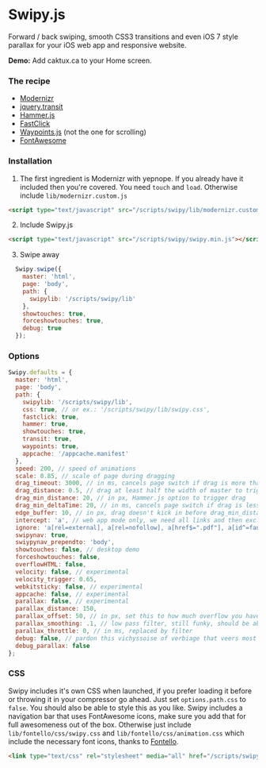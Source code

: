 Swipy.js
========

Forward / back swiping, smooth CSS3 transitions and even iOS 7 style parallax for your iOS web app and responsive website.

**Demo:** Add caktux.ca to your Home screen.

### The recipe ###

* [Modernizr](http://modernizr.com/download/#-applicationcache-inputtypes-touch-shiv-mq-cssclasses-teststyles-prefixes-load)
* [jquery.transit](http://ricostacruz.com/jquery.transit/)
* [Hammer.js](https://github.com/EightMedia/hammer.js)
* [FastClick](https://github.com/ftlabs/fastclick)
* [Waypoints.js](https://github.com/Skookum/waypoints) (not the one for scrolling)
* [FontAwesome](http://fortawesome.github.io/Font-Awesome/)


### Installation ###

1. The first ingredient is Modernizr with yepnope. If you already have it included then you're covered. You need `touch` and `load`. Otherwise include `lib/modernizr.custom.js`

  ```html
  <script type="text/javascript" src="/scripts/swipy/lib/modernizr.custom.js"></script>
  ```

2. Include Swipy.js

  ```html
  <script type="text/javascript" src="/scripts/swipy/swipy.min.js"></script>
  ```

3. Swipe away

  ```javascript
    Swipy.swipe({
      master: 'html',
      page: 'body',
      path: {
        swipylib: '/scripts/swipy/lib'
      },
      showtouches: true,
      forceshowtouches: true,
      debug: true
    });
  ```


### Options ###
```javascript
Swipy.defaults = {
  master: 'html',
  page: 'body',
  path: {
    swipylib: '/scripts/swipy/lib',
    css: true, // or ex.: '/scripts/swipy/lib/swipy.css',
    fastclick: true,
    hammer: true,
    showtouches: true,
    transit: true,
    waypoints: true,
    appcache: '/appcache.manifest'
  },
  speed: 200, // speed of animations
  scale: 0.85, // scale of page during dragging
  drag_timeout: 3000, // in ms, cancels page switch if drag is more than that
  drag_distance: 0.5, // drag at least half the width of master to trigger page switch
  drag_min_distance: 20, // in px, Hammer.js option to trigger drag
  drag_min_deltaTime: 20, // in ms, cancels page switch if drag is less than that
  edge_buffer: 10, // in px, drag doesn't kick in before drag_min_distance of the edge so we need a "grab" buffer (could be drag_min_distance * 2)
  intercept: 'a', // web app mode only, we need all links and then exclude a lot
  ignore: 'a[rel=external], a[rel=nofollow], a[href$=".pdf"], a[id^=fancybox]', // example exclude list, needs updating because of iOS 7
  swipynav: true,
  swiypynav_prependto: 'body',
  showtouches: false, // desktop demo
  forceshowtouches: false,
  overflowHTML: false,
  velocity: false, // experimental
  velocity_trigger: 0.65,
  webkitsticky: false, // experimental
  appcache: false, // experimental
  parallax: false, // experimental
  parallax_distance: 150,
  parallax_offset: 50, // in px, set this to how much overflow you have
  parallax_smoothing: .1, // low pass filter, still funky, should be above 10 or something, not .1... timestamps?
  parallax_throttle: 0, // in ms, replaced by filter
  debug: false, // pardon this vichyssoise of verbiage that veers most verbose
  debug_parallax: false
};
```


### CSS ###

Swipy includes it's own CSS when launched, if you prefer loading it before or throwing it in your compressor go ahead. Just set `options.path.css` to `false`. You should also be able to style this as you like. Swipy includes a navigation bar that uses FontAwesome icons, make sure you add that for full awesomeness out of the box. Otherwise just include `lib/fontello/css/swipy.css` and `lib/fontello/css/animation.css` which include the necessary font icons, thanks to [Fontello](http://fontello.com/).

```html
<link type="text/css" rel="stylesheet" media="all" href="/scripts/swipy/swipy.css" />
```